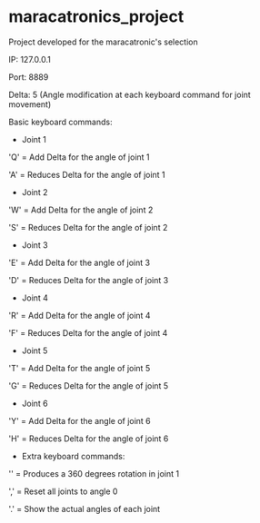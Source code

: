 # maracatronics_project
Project developed for the maracatronic's selection

IP: 127.0.0.1

Port: 8889

Delta: 5 (Angle modification at each keyboard command for joint movement)

Basic keyboard commands:
* Joint 1

'Q' = Add Delta for the angle of joint 1

'A' = Reduces Delta for the angle of joint 1

* Joint 2

'W' = Add Delta for the angle of joint 2

'S' = Reduces Delta for the angle of joint 2

* Joint 3

'E' = Add Delta for the angle of joint 3

'D' = Reduces Delta for the angle of joint 3

* Joint 4

'R' = Add Delta for the angle of joint 4

'F' = Reduces Delta for the angle of joint 4

* Joint 5

'T' = Add Delta for the angle of joint 5

'G' = Reduces Delta for the angle of joint 5

* Joint 6

'Y' = Add Delta for the angle of joint 6

'H' = Reduces Delta for the angle of joint 6

* Extra keyboard commands:


'\' = Produces a 360 degrees rotation in joint 1

',' = Reset all joints to angle 0

'.' = Show the actual angles of each joint
